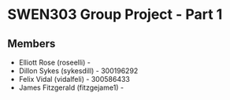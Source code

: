 # SWEN303 Group Project - Part 1

## Members

- Elliott Rose (roseelli) - 
- Dillon Sykes (sykesdill) - 300196292
- Felix Vidal (vidalfeli) - 300586433
- James Fitzgerald (fitzgejame1) - 
